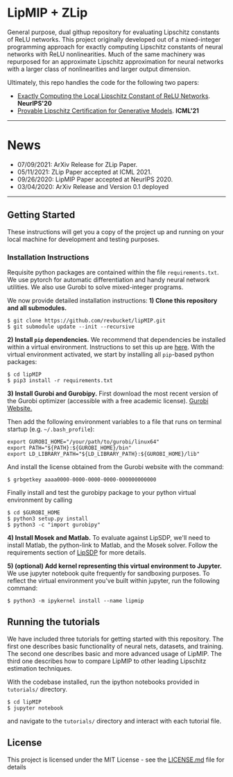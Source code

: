 # LipMIP + ZLip 

General purpose, dual githup repository for evaluating Lipschitz constants of ReLU networks. This project originally developed out of a mixed-integer programming approach for exactly computing Lipschitz constants of neural networks with ReLU nonlinearities. Much of the same machinery was repurposed for an approximate Lipschitz approximation for neural networks with a larger class of nonlinearities and larger output dimension. 

Ultimately, this repo handles the code for the following two papers:
-  [Exactly Computing the Local Lipschitz Constant of ReLU Networks](https://arxiv.org/abs/2003.01219). **NeurIPS'20**
-  [Provable Lipschitz Certification for Generative Models](https://arxiv.org/abs/2107.02732). **ICML'21**

--- 
# News
- 07/09/2021: ArXiv Release for ZLip Paper.
- 05/11/2021: ZLip Paper accepted at ICML 2021.
- 09/26/2020: LipMIP Paper accepted at NeurIPS 2020.
- 03/04/2020: ArXiv Release and Version 0.1 deployed
---

## Getting Started

These instructions will get you a copy of the project up and running on your local machine for development and testing purposes.

### Installation Instructions
Requisite python packages are contained within the file `requirements.txt`. We use pytorch for automatic differentiation and handy neural network utilities. We also use Gurobi to solve mixed-integer programs. 

We now provide detailed installation instructions:
**1) Clone this repository and all submodules.**
```
$ git clone https://github.com/revbucket/lipMIP.git
$ git submodule update --init --recursive
```
**2) Install `pip` dependencies.** We recommend that dependencies be installed within a virtual environment. Instructions to set this up are [here](https://docs.python.org/3/library/venv.html). With the virtual environment activated, we start by installing all `pip`-based python packages:
```
$ cd lipMIP
$ pip3 install -r requirements.txt
```

**3) Install Gurobi and Gurobipy.** First download the most recent version of the Gurobi optimizer (accessible with a free academic license). [Gurobi Website.](https://www.gurobi.com/downloads/gurobi-optimizer-eula/)

Then add the following environment variables to a file that runs on terminal startup (e.g. `~/.bash_profile`):
```
export GUROBI_HOME="/your/path/to/gurobi/linux64"
export PATH="${PATH}:${GUROBI_HOME}/bin"
export LD_LIBRARY_PATH="${LD_LIBRARY_PATH}:${GUROBI_HOME}/lib"
```

And install the license obtained from the Gurobi website with the command:
```
$ grbgetkey aaaa0000-0000-0000-0000-000000000000
```

Finally install and test the gurobipy package to your python virtual environment by calling 
```
$ cd $GUROBI_HOME
$ python3 setup.py install 
$ python3 -c "import gurobipy"
```

**4) Install Mosek and Matlab.** To evaluate against LipSDP, we'll need to install Matlab, the python-link to Matlab, and the Mosek solver. Follow the requirements section of [LipSDP](https://github.com/arobey1/LipSDP) for more details.

**5) (optional) Add kernel representing this virtual environment to Jupyter.** We use jupyter notebook quite frequently for sandboxing purposes. To reflect the virtual environment you've built within jupyter, run the following command:
```
$ python3 -m ipykernel install --name lipmip
```

## Running the tutorials
We have included three tutorials for getting started with this repository. The first one describes basic functionality of neural nets, datasets, and training. The second one describes basic and more advanced usage of LipMIP. The third one describes how to compare LipMIP to other leading Lipschitz estimation techniques. 


With the codebase installed, run the ipython notebooks provided in `tutorials/` directory. 
```shell
$ cd lipMIP 
$ jupyter notebook 
```
and navigate to the `tutorials/` directory and interact with each tutorial file.


## License

This project is licensed under the MIT License - see the [LICENSE.md](LICENSE.md) file for details


